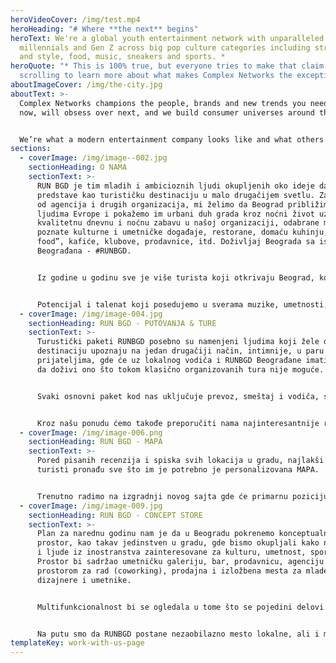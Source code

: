 ```yaml
---
heroVideoCover: /img/test.mp4
heroHeading: "# Where **the next** begins"
heroText: We're a global youth entertainment network with unparalleled reach to
  millennials and Gen Z across big pop culture categories including streetwear
  and style, food, music, sneakers and sports. *
heroQuote: "* This is 100% true, but everyone tries to make that claim... keep
  scrolling to learn more about what makes Complex Networks the exception."
aboutImageCover: /img/the-city.jpg
aboutText: >-
  Complex Networks champions the people, brands and new trends you need to know
  now, will obsess over next, and we build consumer universes around them.


  We’re what a modern entertainment company looks like and what others have followed since 2002.
sections:
  - coverImage: /img/image--002.jpg
    sectionHeading: O NAMA
    sectionText: >-
      RUN BGD je tim mladih i ambicioznih ljudi okupljenih oko ideje da Beograd
      predstave kao turističku destinaciju u malo drugačijem svetlu. Za razliku
      od agencija i drugih organizacija, mi želimo da Beograd približimo mladim
      ljudima Evrope i pokažemo im urbani duh grada kroz noćni život uz
      kvalitetnu dnevnu i noćnu zabavu u našoj organizaciji, odabrane manje
      poznate kulturne i umetničke događaje, restorane, domaću kuhinju, “street
      food”, kafiće, klubove, prodavnice, itd. Doživljaj Beograda sa iskustvom
      Beograđana - #RUNBGD.


      Iz godine u godinu sve je više turista koji otkrivaju Beograd, koji se lagano vraća na mapu najzanimljivijih gradova Evrope. Uprkos tome, malo je online platformi koji strancima na Engleskom jeziku mogu ponuditi celokupnu ponudu na jednom mestu, a upravo to je naš glavni cilj kojem stremimo.


      Potencijal i talenat koji posedujemo u sverama muzike, umetnosti, dizajna i kreativnosti, glavni su aduti koje zajedničkim snagama možemo predstaviti svetu. Zbog toga pozivamo različita lokalna preduzeća, umetnike i brendove da još snažnije pokrenemo Beograd!
  - coverImage: /img/image-004.jpg
    sectionHeading: RUN BGD - PUTOVANJA & TURE
    sectionText: >-
      Turustički paketi RUNBGD posebno su namenjeni ljudima koji žele da
      destinaciju upoznaju na jedan drugačiji način, intimnije, u paru ili sa
      prijateljima, gde će uz lokalnog vodiča i RUNBGD Beograđane imati priliku
      da doživi ono što tokom klasično organizovanih tura nije moguće.


      Svaki osnovni paket kod nas uključuje prevoz, smeštaj i vodiča, sa mogućnošću dodatnih sadržaja u vidu koncerata, sportskih događaja, jednodnevnih izleta i tura, kao i ostalih dešavanja u Beogradu, koje za naše klijente organizujemo. Ponuda će obuhvatati preporuke za odabrane restorane i barove sa kojima smo ostvarili uspešnu saradnju, a koji se izdvajaju kvalitetnom hranom, izborom pića i kreativnih usluga.


      Kroz našu ponudu ćemo takođe preporučiti nama najinteresantnije restorane i barove sa kojima smo ostvarili uspešnu saradnju.Cilj nam je da gosti osete lokalnu atmosferu, te posete ona mesta koja nisu ucrtana na svim putokazima u gradu, već su izbor lokalaca koji ponude pažljivo sastavljaju.
  - coverImage: /img/image-006.png
    sectionHeading: RUN BGD - MAPA
    sectionText: >-
      Pored pisanih recenzija i spiska svih lokacija u gradu, najlakši način da
      turisti pronađu sve što im je potrebno je personalizovana MAPA.


      Trenutno radimo na izgradnji novog sajta gde će primarnu poziciju imati upravo interaktivna mapa sa odabranim i verifikovanim informacijama - gde se nalazi smeštaj, gde mogu jesti, popiti piće, otići u muzej, plivati, trenirati, igrati do jutra.
  - coverImage: /img/image-009.jpg
    sectionHeading: RUN BGD - CONCEPT STORE
    sectionText: >-
      Plan za narednu godinu nam je da u Beogradu pokrenemo konceptualni
      prostor, kao takav jedinstven u gradu, gde bismo okupljali kako naše, tako
      i ljude iz inostranstva zainteresovane za kulturu, umetnost, sport, modu.
      Prostor bi sadržao umetničku galeriju, bar, prodavnicu, agenciju sa
      prostorom za rad (coworking), prodajna i izložbena mesta za mlade talente,
      dizajnere i umetnike.


      Multifunkcionalnost bi se ogledala u tome što se pojedini delovi mogu lako tranformisati u prostraniji prostor pogodan za kulturna dešavanja, druženja, sastanke, radionice ili seminare.


      Na putu smo da RUNBGD postane nezaobilazno mesto lokalne, ali i međunarodne urbane zajednice. Želimo da podstaknemo promociju inovativnih ideja koje Beograd kao destinaciju izdvajaju od ostalih. Naš fokus biće usmeren na domaće kreativno osmišljene brendove, proizvode, lokacije, odnosno na sve ono što se uklapa u koncept „Od Beograda za Beograd“.
templateKey: work-with-us-page
---
```

